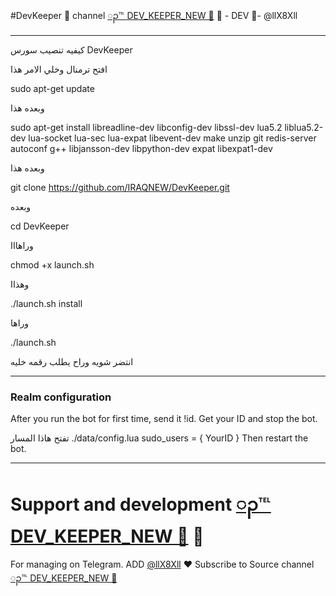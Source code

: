 #DevKeeper 🔱
 channel [ၣ℡ DEV_KEEPER_NEW 🔵](https://telegram.me/DEV_KEEPER_NEW)
👮 - DEV 🏻-  @llX8Xll
* * *


كيفيه تنصيب سورس  DevKeeper

افتح ترمنال وخلي الامر هذا

sudo apt-get update

وبعده هذا 


sudo apt-get install libreadline-dev libconfig-dev libssl-dev lua5.2 liblua5.2-dev lua-socket lua-sec lua-expat libevent-dev make unzip git redis-server autoconf g++ libjansson-dev libpython-dev expat libexpat1-dev


وبعده هذا 

git clone https://github.com/IRAQNEW/DevKeeper.git

وبعده 

cd DevKeeper

 وراهااا
 
chmod +x launch.sh

وهذاا

./launch.sh install

وراها

./launch.sh

انتضر شويه وراح يطلب رقمه خليه
* * *

### Realm configuration

After you run the bot for first time, send it !id. Get your ID and stop the bot.

تفتح هاذا المسار ./data/config.lua 
  sudo_users = {
    YourID
  }
Then restart the bot.
* * *

# Support and development [ၣ℡ DEV_KEEPER_NEW 🔵](https://telegram.me/DEV_KEEPER_NEW) 🐾

For managing on Telegram.
ADD [@llX8Xll](https://telegram.me/llX8Xll) ❤️
Subscribe to Source channel [ၣ℡ DEV_KEEPER_NEW 🔵](https://telegram.me/DEV_KEEPER_NEW) 
